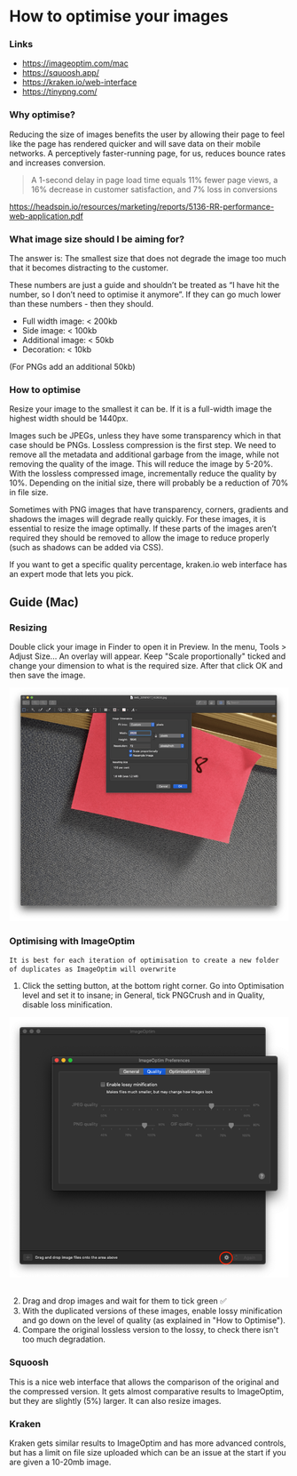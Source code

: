 # How to optimise your images

### Links

- https://imageoptim.com/mac
- https://squoosh.app/
- https://kraken.io/web-interface
- https://tinypng.com/

### Why optimise?

Reducing the size of images benefits the user by allowing their page to feel like the page has rendered quicker and will save data on their mobile networks. A perceptively faster-running page, for us, reduces bounce rates and increases conversion.

> A 1-second delay in page load time equals 11% fewer page views, a 16% decrease in customer satisfaction, and 7% loss in conversions  

https://headspin.io/resources/marketing/reports/5136-RR-performance-web-application.pdf

### What image size should I be aiming for?

The answer is: The smallest size that does not degrade the image too much that it becomes distracting to the customer.

These numbers are just a guide and shouldn’t be treated as “I have hit the number, so I don’t need to optimise it anymore”. If they can go much lower than these numbers - then they should.

- Full width image: < 200kb
- Side image: < 100kb
- Additional image: < 50kb
- Decoration: < 10kb

(For PNGs add an additional 50kb)

### How to optimise

Resize your image to the smallest it can be. If it is a full-width image the highest width should be 1440px.

Images such be JPEGs, unless they have some transparency which in that case should be PNGs. Lossless compression is the first step. We need to remove all the metadata and additional garbage from the image, while not removing the quality of the image. This will reduce the image by 5-20%. With the lossless compressed image, incrementally reduce the quality by 10%. Depending on the initial size, there will probably be a reduction of 70% in file size.

Sometimes with PNG images that have transparency, corners, gradients and shadows the images will degrade really quickly. For these images, it is essential to resize the image optimally. If these parts of the images aren’t required they should be removed to allow the image to reduce properly (such as shadows can be added via CSS).

If you want to get a specific quality percentage, kraken.io web interface has an expert mode that lets you pick.

## Guide (Mac)

### Resizing

Double click your image in Finder to open it in Preview. In the menu, Tools > Adjust Size...
An overlay will appear. Keep "Scale proportionally" ticked and change your dimension to what is the required size. After that click OK and then save the image.

<img src="/assets/resizing.png" alt="Resizing image in Preview (macOS)" />

### Optimising with ImageOptim

```
It is best for each iteration of optimisation to create a new folder of duplicates as ImageOptim will overwrite
```

1. Click the setting button, at the bottom right corner. Go into Optimisation level and set it to insane; in General, tick PNGCrush and in Quality, disable loss minification.

<img src="/assets/imageoptim-settings.png" alt="ImageOptim settings" />
<br>
<br>

2. Drag and drop images and wait for them to tick green ✅
3. With the duplicated versions of these images, enable lossy minification and go down on the level of quality (as explained in "How to Optimise").  
4. Compare the original lossless version to the lossy, to check there isn't too much degradation.

### Squoosh

This is a nice web interface that allows the comparison of the original and the compressed version. It gets almost comparative results to ImageOptim, but they are slightly (5%) larger. It can also resize images.

### Kraken

Kraken gets similar results to ImageOptim and has more advanced controls, but has a limit on file size uploaded which can be an issue at the start if you are given a 10-20mb image.
